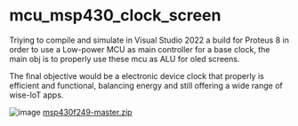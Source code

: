 # mcu_msp430_clock_screen
Triying to compile and simulate in Visual Studio 2022 a build for Proteus 8 in order to use a Low-power MCU as main controller for a base clock, the main obj is to properly use these mcu as ALU for oled screens.

The final objective would be a electronic device clock that properly is efficient and functional,
balancing energy and still offering a wide range of wise-IoT apps.


![image](https://github.com/user-attachments/assets/b6c7e022-f14b-40b0-8fb1-2f6c5cf200b3)
[msp430f249-master.zip](https://github.com/user-attachments/files/19044071/msp430f249-master.zip)
